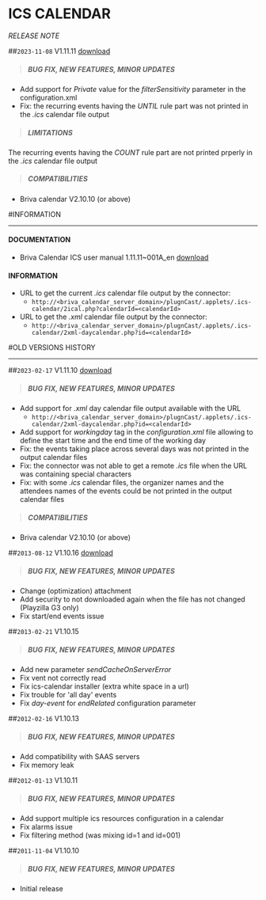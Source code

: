 # ICS CALENDAR
*RELEASE NOTE*

##`2023-11-08` V1.11.11 [download](https://github.com/Qeedji/archives/blob/master/downloads/applets/connector-ics-calendar-V1.11.11/delivery/ics-calendar-1.11.11.saz)
>##### **BUG FIX, NEW FEATURES, MINOR UPDATES**
- Add support for *Private* value for the *filterSensitivity* parameter in the configuration.xml
- Fix: the recurring events having the *UNTIL* rule part was not printed in the *.ics* calendar file output
>##### **LIMITATIONS**
The recurring events having the *COUNT* rule part are not printed prperly in the *.ics* calendar file output
>##### **COMPATIBILITIES**
- Briva calendar V2.10.10 (or above)

#INFORMATION
***********************************************************************

#### **DOCUMENTATION**
- Briva Calendar ICS user manual 1.11.11~001A_en [download](https://github.com/Qeedji/archives/blob/master/downloads/applets/connector-ics-calendar-V1.11.11/delivery/briva_calendar_ics-user_manual-1.11.11~001A_en.pdf)
#### **INFORMATION**
- URL to get the current *.ics* calendar file output by the connector:
	- ```http://<briva_calendar_server_domain>/plugnCast/.applets/.ics-calendar/2ical.php?calendarId=<calendarId>```
- URL to get the *.xml* calendar file output by the connector:
	- ```http://<briva_calendar_server_domain>/plugnCast/.applets/.ics-calendar/2xml-daycalendar.php?id=<calendarId>```

#OLD VERSIONS HISTORY
*********************************************************************************************************

##`2023-02-17` V1.11.10 [download](https://github.com/Qeedji/archives/blob/master/downloads/applets/connector-ics-calendar-V1.11.10/delivery/ics-calendar-1.11.10.saz)
>##### **BUG FIX, NEW FEATURES, MINOR UPDATES**
- Add support for *.xml* day calendar file output available with the URL
    - ```http://<briva_calendar_server_domain>/plugnCast/.applets/.ics-calendar/2xml-daycalendar.php?id=<calendarId>```
- Add support for *workingday* tag in the *configuration.xml* file allowing to define the start time and the end time of the working day
- Fix: the events taking place across several days was not printed in the output calendar files
- Fix: the connector was not able to get a remote *.ics* file when the URL was containing special characters
- Fix: with some *.ics* calendar files, the organizer names and the attendees names of the events could be not printed in the output calendar files
>##### **COMPATIBILITIES**
- Briva calendar V2.10.10 (or above)

##`2013-08-12` V1.10.16 [download](https://github.com/Qeedji/archives/blob/master/downloads/applets/pcs-wa-ical-V1.10.16/ics-calendar-V1.10.16/ics-calendar-V1.10.16.saz)
>##### **BUG FIX, NEW FEATURES, MINOR UPDATES**
- Change (optimization) attachment
- Add security to not downloaded again when the file has not changed (Playzilla G3 only)
- Fix start/end events issue

##`2013-02-21` V1.10.15
>##### **BUG FIX, NEW FEATURES, MINOR UPDATES**
- Add new parameter *sendCacheOnServerError*
- Fix vent not correctly read
- Fix ics-calendar installer (extra white space in a url)
- Fix trouble for 'all day' events
- Fix *day-event* for *endRelated* configuration parameter

##`2012-02-16` V1.10.13
>##### **BUG FIX, NEW FEATURES, MINOR UPDATES**
- Add compatibility with SAAS servers
- Fix memory leak

##`2012-01-13` V1.10.11
>##### **BUG FIX, NEW FEATURES, MINOR UPDATES**
- Add support multiple ics resources configuration in a calendar
- Fix alarms issue
- Fix filtering method (was mixing id=1 and id=001)

##`2011-11-04` V1.10.10
>##### **BUG FIX, NEW FEATURES, MINOR UPDATES**
- Initial release

